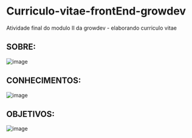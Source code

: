 # Curriculo-vitae-frontEnd-growdev
Atividade final do modulo II da growdev - elaborando curriculo vitae


## SOBRE:

![image](https://user-images.githubusercontent.com/105693645/203435396-3c0719cf-f097-447e-834a-8f0d658f1402.png)



## CONHECIMENTOS:

![image](https://user-images.githubusercontent.com/105693645/203435603-4e939f1d-a811-4322-a646-4818f1b31628.png)



## OBJETIVOS:

![image](https://user-images.githubusercontent.com/105693645/203435559-a723fc39-4a1f-4fb5-acb4-6f409763ad5c.png)
